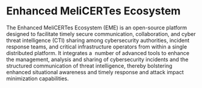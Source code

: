# Enhanced MeliCERTes Ecosystem

The Enhanced MeliCERTes Ecosystem (EME) is an open-source platform designed to facilitate timely secure communication, collaboration, and cyber threat intelligence (CTI) sharing among cybersecurity authorities, incident response teams, and critical infrastructure operators from within a single distributed platform. It integrates a  number of advanced tools to enhance the management, analysis and sharing of cybersecurity incidents and the structured communication of threat intelligence, thereby bolstering enhanced situational awareness and timely response and attack impact minimization capabilities.
